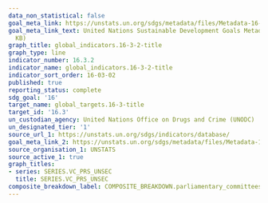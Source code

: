 ```yaml
---
data_non_statistical: false
goal_meta_link: https://unstats.un.org/sdgs/metadata/files/Metadata-16-03-02.pdf
goal_meta_link_text: United Nations Sustainable Development Goals Metadata (PDF 209
  KB)
graph_title: global_indicators.16-3-2-title
graph_type: line
indicator_number: 16.3.2
indicator_name: global_indicators.16-3-2-title
indicator_sort_order: 16-03-02
published: true
reporting_status: complete
sdg_goal: '16'
target_name: global_targets.16-3-title
target_id: '16.3'
un_custodian_agency: United Nations Office on Drugs and Crime (UNODC)
un_designated_tier: '1'
source_url_1: https://unstats.un.org/sdgs/indicators/database/
goal_meta_link_2: https://unstats.un.org/sdgs/metadata/files/Metadata-16-03-02.pdf
source_organisation_1: UNSTATS
source_active_1: true
graph_titles:
- series: SERIES.VC_PRS_UNSEC
  title: SERIES.VC_PRS_UNSEC
composite_breakdown_label: COMPOSITE_BREAKDOWN.parliamentary_committees
---
```

